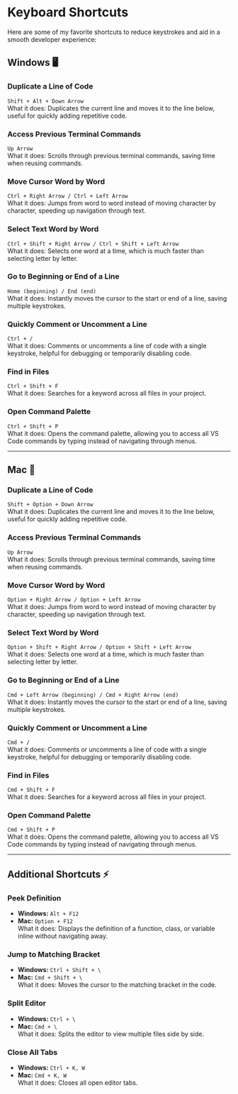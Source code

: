 # Keyboard Shortcuts


Here are some of my favorite shortcuts to reduce keystrokes and aid in a smooth developer experience:


## **Windows 🖥️**


### **Duplicate a Line of Code**  
`Shift + Alt + Down Arrow`  
What it does: Duplicates the current line and moves it to the line below, useful for quickly adding repetitive code.


### **Access Previous Terminal Commands**  
`Up Arrow`  
What it does: Scrolls through previous terminal commands, saving time when reusing commands.


### **Move Cursor Word by Word**  
`Ctrl + Right Arrow / Ctrl + Left Arrow`  
What it does: Jumps from word to word instead of moving character by character, speeding up navigation through text.


### **Select Text Word by Word**  
`Ctrl + Shift + Right Arrow / Ctrl + Shift + Left Arrow`  
What it does: Selects one word at a time, which is much faster than selecting letter by letter.


### **Go to Beginning or End of a Line**  
`Home (beginning) / End (end)`  
What it does: Instantly moves the cursor to the start or end of a line, saving multiple keystrokes.


### **Quickly Comment or Uncomment a Line**  
`Ctrl + /`  
What it does: Comments or uncomments a line of code with a single keystroke, helpful for debugging or temporarily disabling code.


### **Find in Files**  
`Ctrl + Shift + F`  
What it does: Searches for a keyword across all files in your project.


### **Open Command Palette**  
`Ctrl + Shift + P`  
What it does: Opens the command palette, allowing you to access all VS Code commands by typing instead of navigating through menus.


---


## **Mac 🍏**


### **Duplicate a Line of Code**  
`Shift + Option + Down Arrow`  
What it does: Duplicates the current line and moves it to the line below, useful for quickly adding repetitive code.


### **Access Previous Terminal Commands**  
`Up Arrow`  
What it does: Scrolls through previous terminal commands, saving time when reusing commands.


### **Move Cursor Word by Word**  
`Option + Right Arrow / Option + Left Arrow`  
What it does: Jumps from word to word instead of moving character by character, speeding up navigation through text.


### **Select Text Word by Word**  
`Option + Shift + Right Arrow / Option + Shift + Left Arrow`  
What it does: Selects one word at a time, which is much faster than selecting letter by letter.


### **Go to Beginning or End of a Line**  
`Cmd + Left Arrow (beginning) / Cmd + Right Arrow (end)`  
What it does: Instantly moves the cursor to the start or end of a line, saving multiple keystrokes.


### **Quickly Comment or Uncomment a Line**  
`Cmd + /`  
What it does: Comments or uncomments a line of code with a single keystroke, helpful for debugging or temporarily disabling code.


### **Find in Files**  
`Cmd + Shift + F`  
What it does: Searches for a keyword across all files in your project.


### **Open Command Palette**  
`Cmd + Shift + P`  
What it does: Opens the command palette, allowing you to access all VS Code commands by typing instead of navigating through menus.


---


## **Additional Shortcuts ⚡**


### **Peek Definition**  
- **Windows:** `Alt + F12`  
- **Mac:** `Option + F12`  
What it does: Displays the definition of a function, class, or variable inline without navigating away.


### **Jump to Matching Bracket**  
- **Windows:** `Ctrl + Shift + \`  
- **Mac:** `Cmd + Shift + \`  
What it does: Moves the cursor to the matching bracket in the code.


### **Split Editor**  
- **Windows:** `Ctrl + \`  
- **Mac:** `Cmd + \`  
What it does: Splits the editor to view multiple files side by side.


### **Close All Tabs**  
- **Windows:** `Ctrl + K, W`  
- **Mac:** `Cmd + K, W`  
What it does: Closes all open editor tabs.



